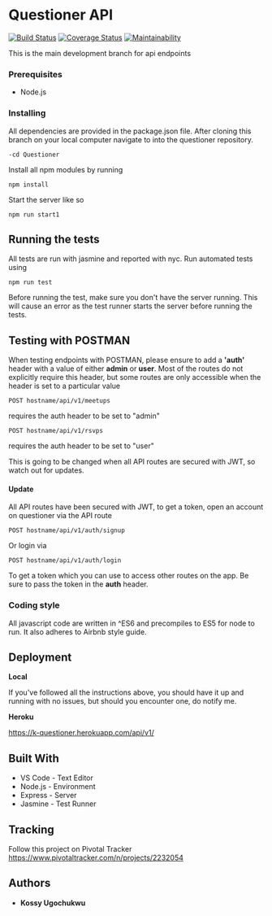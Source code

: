 # Questioner API
[![Build Status](https://travis-ci.org/kossy360/Questioner.svg?branch=develop)](https://travis-ci.org/kossy360/Questioner)
[![Coverage Status](https://coveralls.io/repos/github/kossy360/Questioner/badge.svg?branch=develop)](https://coveralls.io/github/kossy360/Questioner?branch=develop)
[![Maintainability](https://api.codeclimate.com/v1/badges/783060e3be2b2c154b2b/maintainability)](https://codeclimate.com/github/kossy360/Questioner/maintainability)

This is the main development branch for api endpoints

### Prerequisites

* Node.js

### Installing

All dependencies are provided in the package.json file.
After cloning this branch on your local computer navigate to into the questioner repository.

```
-cd Questioner
``` 
Install all npm modules by running

```
npm install
```
Start the server like so

```
npm run start1
```
## Running the tests

All tests are run with jasmine and reported with nyc.
Run automated tests using

```
npm run test
```
Before running the test, make sure you don't have the server running. This will cause an error as the test runner starts the server before running the tests.

## Testing with POSTMAN

When testing endpoints with POSTMAN, please ensure to add a **'auth'** header with a value of either **admin** or **user**.
Most of the routes do not explicitly require this header, but some routes are only accessible when the header is set to a particular value

```
POST hostname/api/v1/meetups
```
requires the auth header to be set to "admin"

```
POST hostname/api/v1/rsvps
```
requires the auth header to be set to "user"

This is going to be changed when all API routes are secured with JWT, so watch out for updates.

#### Update
All API routes have been secured with JWT, to get a token, open an account on questioner via the API route
```
POST hostname/api/v1/auth/signup
```

Or login via
```
POST hostname/api/v1/auth/login
```
To get a token which you can use to access other routes on the app. Be sure to pass the token in the **auth** header.

### Coding style

All javascript code are written in ^ES6 and precompiles to ES5 for node to run. It also adheres to Airbnb style guide.

## Deployment

**Local**

If you've followed all the instructions above, you should have it up and running with no issues, but should you encounter one, do notify me.

**Heroku**

https://k-questioner.herokuapp.com/api/v1/

## Built With

* VS Code - Text Editor
* Node.js - Environment
* Express - Server
* Jasmine - Test Runner

## Tracking

Follow this project on Pivotal Tracker https://www.pivotaltracker.com/n/projects/2232054

## Authors

* **Kossy Ugochukwu** 
